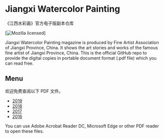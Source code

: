 # Jiangxi Watercolor Painting

《江西水彩画》官方电子版副本仓库

[![Mozilla licensed](https://img.shields.io/badge/license-Mozilla-blue.svg)]

Jiangxi Watercolor Painting magazine is produced by Fine Artist Association of Jiangxi Province, China.
It shows the art stories and works of the famous fine artist of Jiangxi Province, China.
This is the official GitHub repo to provide the digital copies in portable document format (.pdf file) which you can read free.

## Menu

欢迎免费查阅以下 PDF 文件。

- [2019](./magazine/WatercolorJx-2019.pdf)
- [2018](./magazine/WatercolorJx-2018.pdf)
- [2017](./magazine/WatercolorJx-2017.pdf)
- [2016](./magazine/WatercolorJx-2016.pdf)

You can use Adobe Acrobat Reader DC, Microsoft Edge or other PDF reader to open these files.
